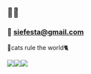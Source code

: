 ## 👋👋

### 📧 siefesta@gmail.com

🌟cats rule the world🐈   
 


<!-- ⚡ About Tools ⚡ -->
<img src="https://img.shields.io/badge/-swift-FA7343?style=flat-square&logo=Swift&logoColor=white"/><b><img src="https://img.shields.io/badge/-Kotlin-0095D5?style=flat-square&logo=Kotlin&logoColor=white"/><b><img src="https://img.shields.io/badge/-Java-007396?style=flat-square&logo=Java&logoColor=white"/><b>

<!--
**siefesta/siefesta** is a ✨ _special_ ✨ repository because its `README.md` (this file) appears on your GitHub profile.

<img src="https://img.shields.io/badge/-MySQL-4479A1?style=flat-square&logo=MySQL&logoColor=white"/> 
<img src="https://img.shields.io/badge/-MariaDB-003545?style=flat-square&logo=MariaDB&logoColor=white"/> 

Here are some ideas to get you started:

- 🔭 I’m currently working on ...
- 🌱 I’m currently learning ...
- 👯 I’m looking to collaborate on ...
- 🤔 I’m looking for help with ...
- 💬 Ask me about ...
- 📫 How to reach me: ...
- 😄 Pronouns: ...
- ⚡ Fun fact: ...
-->

